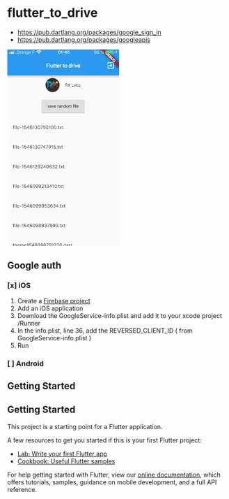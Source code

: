 # flutter_to_drive

- https://pub.dartlang.org/packages/google_sign_in
- https://pub.dartlang.org/packages/googleapis

![Flutter Google drive](flutter_gdrive.png)

## Google auth

### [x] iOS

1. Create a [Firebase project](https://firebase.google.com)
2. Add an iOS application
3. Download the GoogleService-info.plist and add it to your xcode project /Runner
4. In the info.plist, line 36, add the REVERSED_CLIENT_ID ( from GoogleService-info.plist )  
5. Run 

### [ ] Android

## Getting Started

## Getting Started

This project is a starting point for a Flutter application.

A few resources to get you started if this is your first Flutter project:

- [Lab: Write your first Flutter app](https://flutter.io/docs/get-started/codelab)
- [Cookbook: Useful Flutter samples](https://flutter.io/docs/cookbook)

For help getting started with Flutter, view our 
[online documentation](https://flutter.io/docs), which offers tutorials, 
samples, guidance on mobile development, and a full API reference.

